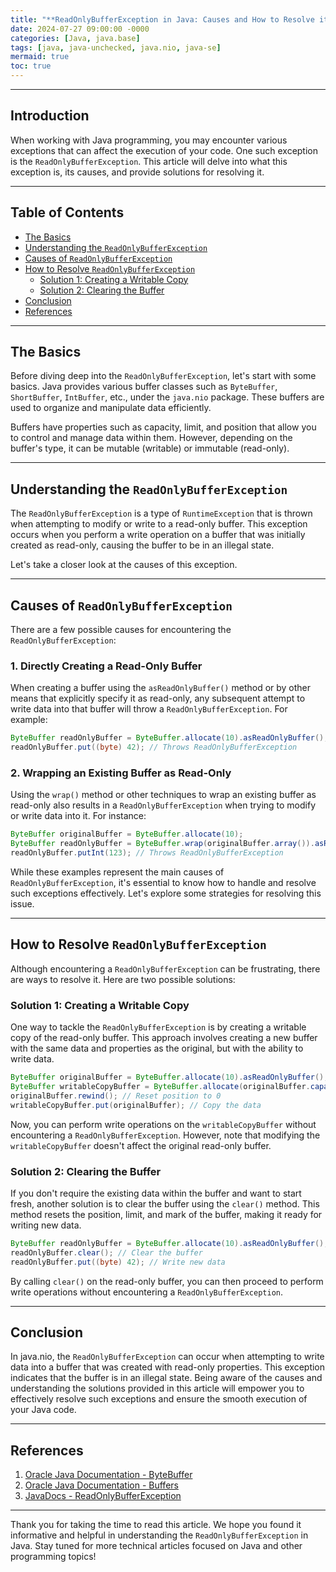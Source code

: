 ```yaml
---
title: "**ReadOnlyBufferException in Java: Causes and How to Resolve it**"
date: 2024-07-27 09:00:00 -0000
categories: [Java, java.base]
tags: [java, java-unchecked, java.nio, java-se]
mermaid: true
toc: true
---
```



---

## Introduction

When working with Java programming, you may encounter various exceptions that can affect the execution of your code. One such exception is the `ReadOnlyBufferException`. This article will delve into what this exception is, its causes, and provide solutions for resolving it.

---

## Table of Contents

- [The Basics](#the-basics)
- [Understanding the `ReadOnlyBufferException`](#understanding-the-ReadOnlyBufferException)
- [Causes of `ReadOnlyBufferException`](#causes-of-ReadOnlyBufferException)
- [How to Resolve `ReadOnlyBufferException`](#how-to-resolve-ReadOnlyBufferException) 
    - [Solution 1: Creating a Writable Copy](#solution-1-creating-a-writable-copy)
    - [Solution 2: Clearing the Buffer](#solution-2-clearing-the-buffer)
- [Conclusion](#conclusion)
- [References](#references)

---

## The Basics

Before diving deep into the `ReadOnlyBufferException`, let's start with some basics. Java provides various buffer classes such as `ByteBuffer`, `ShortBuffer`, `IntBuffer`, etc., under the `java.nio` package. These buffers are used to organize and manipulate data efficiently.

Buffers have properties such as capacity, limit, and position that allow you to control and manage data within them. However, depending on the buffer's type, it can be mutable (writable) or immutable (read-only).

---

## Understanding the `ReadOnlyBufferException`

The `ReadOnlyBufferException` is a type of `RuntimeException` that is thrown when attempting to modify or write to a read-only buffer. This exception occurs when you perform a write operation on a buffer that was initially created as read-only, causing the buffer to be in an illegal state.

Let's take a closer look at the causes of this exception.

---

## Causes of `ReadOnlyBufferException`

There are a few possible causes for encountering the `ReadOnlyBufferException`:

### 1. Directly Creating a Read-Only Buffer

When creating a buffer using the `asReadOnlyBuffer()` method or by other means that explicitly specify it as read-only, any subsequent attempt to write data into that buffer will throw a `ReadOnlyBufferException`. For example:

```java
ByteBuffer readOnlyBuffer = ByteBuffer.allocate(10).asReadOnlyBuffer();
readOnlyBuffer.put((byte) 42); // Throws ReadOnlyBufferException
```

### 2. Wrapping an Existing Buffer as Read-Only

Using the `wrap()` method or other techniques to wrap an existing buffer as read-only also results in a `ReadOnlyBufferException` when trying to modify or write data into it. For instance:

```java
ByteBuffer originalBuffer = ByteBuffer.allocate(10);
ByteBuffer readOnlyBuffer = ByteBuffer.wrap(originalBuffer.array()).asReadOnlyBuffer();
readOnlyBuffer.putInt(123); // Throws ReadOnlyBufferException
```

While these examples represent the main causes of `ReadOnlyBufferException`, it's essential to know how to handle and resolve such exceptions effectively. Let's explore some strategies for resolving this issue.

---

## How to Resolve `ReadOnlyBufferException`

Although encountering a `ReadOnlyBufferException` can be frustrating, there are ways to resolve it. Here are two possible solutions:

### Solution 1: Creating a Writable Copy

One way to tackle the `ReadOnlyBufferException` is by creating a writable copy of the read-only buffer. This approach involves creating a new buffer with the same data and properties as the original, but with the ability to write data.

```java
ByteBuffer originalBuffer = ByteBuffer.allocate(10).asReadOnlyBuffer();
ByteBuffer writableCopyBuffer = ByteBuffer.allocate(originalBuffer.capacity());
originalBuffer.rewind(); // Reset position to 0
writableCopyBuffer.put(originalBuffer); // Copy the data
```

Now, you can perform write operations on the `writableCopyBuffer` without encountering a `ReadOnlyBufferException`. However, note that modifying the `writableCopyBuffer` doesn't affect the original read-only buffer.

### Solution 2: Clearing the Buffer

If you don't require the existing data within the buffer and want to start fresh, another solution is to clear the buffer using the `clear()` method. This method resets the position, limit, and mark of the buffer, making it ready for writing new data.

```java
ByteBuffer readOnlyBuffer = ByteBuffer.allocate(10).asReadOnlyBuffer();
readOnlyBuffer.clear(); // Clear the buffer
readOnlyBuffer.put((byte) 42); // Write new data
```

By calling `clear()` on the read-only buffer, you can then proceed to perform write operations without encountering a `ReadOnlyBufferException`.

---

## Conclusion

In java.nio, the `ReadOnlyBufferException` can occur when attempting to write data into a buffer that was created with read-only properties. This exception indicates that the buffer is in an illegal state. Being aware of the causes and understanding the solutions provided in this article will empower you to effectively resolve such exceptions and ensure the smooth execution of your Java code.

---

## References

1. [Oracle Java Documentation - ByteBuffer](https://docs.oracle.com/en/java/javase/17/docs/api/java.base/java/nio/ByteBuffer.html)
2. [Oracle Java Documentation - Buffers](https://docs.oracle.com/en/java/javase/17/docs/api/java.base/java/nio/Buffer.html)
3. [JavaDocs - ReadOnlyBufferException](https://docs.oracle.com/en/java/javase/17/docs/api/java.base/java/nio/ReadOnlyBufferException.html)

---

Thank you for taking the time to read this article. We hope you found it informative and helpful in understanding the `ReadOnlyBufferException` in Java. Stay tuned for more technical articles focused on Java and other programming topics!